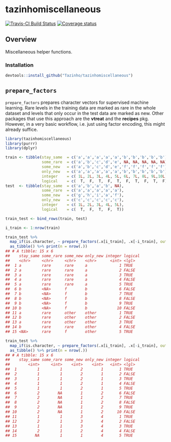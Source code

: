 
# tazinhomiscellaneous

[![Travis-CI Build
Status](https://travis-ci.org/Tazinho/tazinhomiscellaneous.svg?branch=master)](https://travis-ci.org/Tazinho/tazinhomiscellaneous)
[![Coverage
status](https://codecov.io/gh/Tazinho/tazinhomiscellaneous/branch/master/graph/badge.svg)](https://codecov.io/github/Tazinho/tazinhomiscellaneous?branch=master)

## Overview

Miscellaneous helper functions.

### Installation

``` r
devtools::install_github("Tazinho/tazinhomiscellaneous")
```

## `prepare_factors`

`prepare_factors` prepares character vectors for supervised machine
learning. Rare levels in the training data are marked as rare in the
whole dataset and levels that only occur in the test data are marked as
new. Other packages that use this approach are the **vtreat** and the
**recipes** pkg. However, in a very basic workflow, i.e. just using
factor encoding, this might already suffice.

``` r
library(tazinhomiscellaneous)
library(purrr)
library(dplyr)

train <- tibble(stay_same  = c('a','a','a','a','a','b','b','b','b','b'),
                some_rare  = c('a','b','c','d','e', NA, NA, NA, NA, NA),
                some_new   = c('a','b','c','d','e','f','f','f','f','f'),
                only_new   = c('a','a','a','a','a','b','b','b','b','b'),
                integer    = c( 1L, 2L, 3L, 4L, 5L, 6L, 7L, 8L, 9L,10L),
                logical    = c(  T,  F,  T,  F,  T,  F,  T,  F,  T,  F))
test  <- tibble(stay_same  = c('a','b','a','b', NA),
                some_rare  = c('a','a','a','a','a'),
                some_new   = c('g','h','i','a','f'),
                only_new   = c('c','c','c','c','c'),
                integer    = c( 1L, 2L, 3L, 4L, 5L),
                logical    = c(  T,  F,  T,  F,  T))

train_test <- bind_rows(train, test)

i_train <- 1:nrow(train)

train_test %>% 
  map_if(is.character, ~ prepare_factors(.x[i_train], .x[-i_train], output_type = "character")) %>% 
  as_tibble() %>% print(n = nrow(.))
## # A tibble: 15 x 6
##    stay_same some_rare some_new only_new integer logical
##    <chr>     <chr>     <chr>    <chr>      <int> <lgl>  
##  1 a         rare      rare     a              1 TRUE   
##  2 a         rare      rare     a              2 FALSE  
##  3 a         rare      rare     a              3 TRUE   
##  4 a         rare      rare     a              4 FALSE  
##  5 a         rare      rare     a              5 TRUE   
##  6 b         <NA>      f        b              6 FALSE  
##  7 b         <NA>      f        b              7 TRUE   
##  8 b         <NA>      f        b              8 FALSE  
##  9 b         <NA>      f        b              9 TRUE   
## 10 b         <NA>      f        b             10 FALSE  
## 11 a         rare      other    other          1 TRUE   
## 12 b         rare      other    other          2 FALSE  
## 13 a         rare      other    other          3 TRUE   
## 14 b         rare      rare     other          4 FALSE  
## 15 <NA>      rare      f        other          5 TRUE

train_test %>% 
  map_if(is.character, ~ prepare_factors(.x[i_train], .x[-i_train], output_type = "integer")) %>% 
  as_tibble() %>% print(n = nrow(.))
## # A tibble: 15 x 6
##    stay_same some_rare some_new only_new integer logical
##        <int>     <int>    <int>    <int>   <int> <lgl>  
##  1         1         1        2        1       1 TRUE   
##  2         1         1        2        1       2 FALSE  
##  3         1         1        2        1       3 TRUE   
##  4         1         1        2        1       4 FALSE  
##  5         1         1        2        1       5 TRUE   
##  6         2        NA        1        2       6 FALSE  
##  7         2        NA        1        2       7 TRUE   
##  8         2        NA        1        2       8 FALSE  
##  9         2        NA        1        2       9 TRUE   
## 10         2        NA        1        2      10 FALSE  
## 11         1         1        3        4       1 TRUE   
## 12         2         1        3        4       2 FALSE  
## 13         1         1        3        4       3 TRUE   
## 14         2         1        2        4       4 FALSE  
## 15        NA         1        1        4       5 TRUE
```
